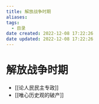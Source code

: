 ```yaml
---
title: 解放战争时期
aliases:
tags:
  - 目录
date created: 2022-12-08 17:22:26
date updated: 2022-12-08 17:22:26
---
```


# 解放战争时期

- [[论人民民主专政]]
- [[唯心历史观的破产]]
